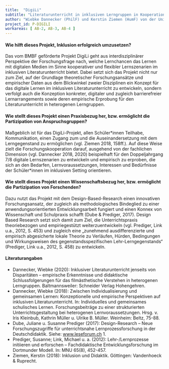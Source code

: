 ```yaml
---
title:  "DigiLi"
subtitle: "Literaturunterricht in inklusiven Lerngruppen in Kooperation erforschen und entwickeln"
author: "Wiebke Dannecker (PhilF) und Kerstin Ziemen (HumF) von der Universität zu Köln"
project_id: P-DIGILI
workareas: [ AB-2, AB-3, AB-4 ]
---
```


#### Wie hilft dieses Projekt, Inklusion erfolgreich umzusetzen?

Das vom BMBF geförderte Projekt DigiLi geht aus interdisziplinärer Perspektive der Forschungsfrage nach, welche Lernchancen das Lernen mit digitalen Medien im Sinne kooperativer und flexibler Lernszenarien im inklusiven Literaturunterricht bietet. Dabei setzt sich das Projekt nicht nur zum Ziel, auf der Grundlage theoretischer Forschungsansätze und empirischer Daten aus dem Blickwinkel zweier Disziplinen ein Konzept für das digitale Lernen im inklusiven Literaturunterricht zu entwickeln, sondern verfolgt auch die Konzeption konkreter, digitaler und zugleich barrierefreier Lernarrangements sowie deren empirische Erprobung für den Literaturunterricht in heterogenen Lerngruppen. 

#### Wie stellt dieses Projekt einen Praxisbezug her, bzw. ermöglicht die Partizipation von Anspruchsgruppen?

Maßgeblich ist für das DigiLi-Projekt, allen Schüler\*innen Teilhabe, Kommunikation, einen Zugang zum und die Auseinandersetzung mit dem Lerngegenstand zu ermöglichen (vgl. Ziemen 2018, 158ff.). Auf diese Weise zielt die Forschungskooperation darauf, ausgehend von der fachlichen Dimension (vgl. Dannecker 2018, 2020) beispielhaft für den Doppeljahrgang 7/8 digitale Lernszenarien zu entwickeln und empirisch zu erproben, die sich an den Bedarfen, Lernvoraussetzungen, Interessen und Bedürfnisse der Schüler\*innen im inklusiven Setting orientieren.

#### Wie stellt dieses Projekt einen Wissenschaftsbezug her, bzw. ermöglicht die Partizipation von Forschenden?

Dazu nutzt das Projekt mit dem Design-Based-Research einen innovativen Forschungsansatz, der zugleich als methodologisches Bindeglied zu einer anwendungsorientierten Entwicklungsarbeit fungiert und einen Konnex von Wissenschaft und Schulpraxis schafft (Dube & Prediger, 2017). Design Based Research setzt sich damit zum Ziel, die Unterrichtspraxis theoriebezogen und empiriegestützt weiterzuentwickeln (vgl. Prediger, Link u.a., 2012, S. 453) und zugleich eine „zunehmend ausdifferenzierte und empirisch abgesicherte lokale Theorie zu Verläufen, Hürden, Bedingungen und Wirkungsweisen des gegenstandsspezifischen Lehr-Lerngegenstands“ (Prediger, Link u.a., 2012, S. 458) zu entwickeln. 

#### Literaturangaben

* Dannecker, Wiebke (2020): Inklusiver Literaturunterricht jenseits von Disparitäten – empirische Erkenntnisse und didaktische Schlussfolgerungen für das filmästhetische Verstehen in heterogenen Lerngruppen. Baltmannsweiler: Schneider Verlag Hohengehren.
* Dannecker, Wiebke (2018): Zwischen Individualisierung und gemeinsamen Lernen: Konzeptionelle und empirische Perspektiven auf inklusiven Literaturunterricht. In: Individuelles und gemeinsames schulisches Lernen. Forschungsbeiträge zu einer strukturierten Unterrichtsgestaltung bei heterogenen Lernvoraussetzungen. Hrsg. v. Iris Kleinbub, Kathrin Müller u. Ulrike B. Müller. Weinheim: Beltz, 75-88.
* Dube, Juliane u. Susanne Prediger (2017): Design-Research – Neue Forschungszugriffe für unterrichtsnahe Lernprozessforschung in der Deutschdidaktik. Siehe: www.leseforum.ch 1.
* Prediger, Susanne; Link, Michael u. a. (2012): Lehr-/Lernprozesse initiieren und erforschen – Fachdidaktische Entwicklungsforschung im Dortmunder Modell. In: MNU 65(8), 452-457.
* Ziemen, Kerstin (2018): Inklusion und Didaktik. Göttingen: Vandenhoeck & Ruprecht.


